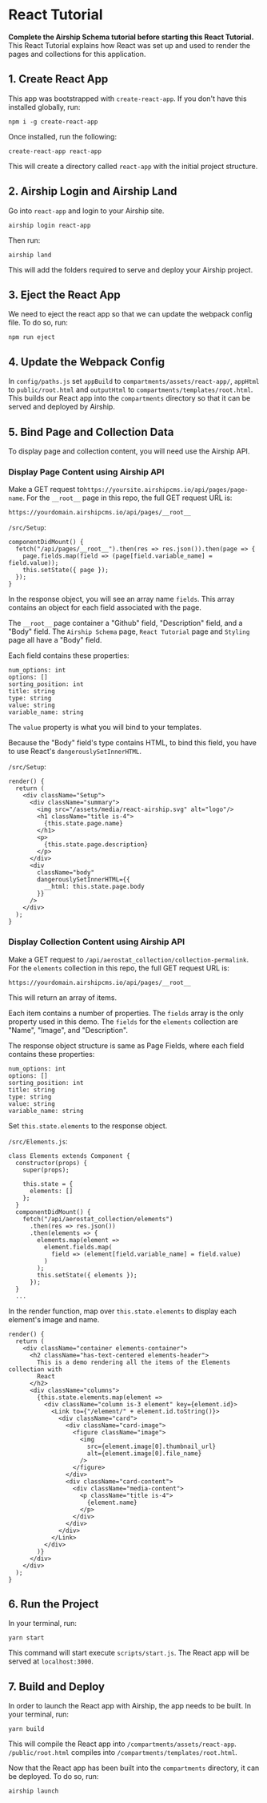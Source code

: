 # React Tutorial
**Complete the Airship Schema tutorial before starting this React Tutorial.** This React Tutorial explains how React was set up and used to render the pages and collections for this application.

## 1. Create React App
This app was bootstrapped with `create-react-app`.
If you don't have this installed globally, run:
```
npm i -g create-react-app
```

Once installed, run the following:
```
create-react-app react-app
```
This will create a directory called `react-app` with the initial project structure.

## 2. Airship Login and Airship Land
Go into `react-app` and login to your Airship site.
```
airship login react-app
```
Then run:
```
airship land
```
This will add the folders required to serve and deploy your Airship project.

## 3. Eject the React App
We need to eject the react app so that we can update the webpack config file.
To do so, run:
```
npm run eject
```

## 4. Update the Webpack Config
In `config/paths.js` set `appBuild` to `compartments/assets/react-app/`, `appHtml` to `public/root.html` and `outputHtml` to `compartments/templates/root.html`.
This builds our React app into the `compartments` directory so that it can be served and deployed by Airship.

## 5. Bind Page and Collection Data
To display page and collection content, you will need use the Airship API.

### Display Page Content using Airship API
Make a GET request to`https://yoursite.airshipcms.io/api/pages/page-name`. 
For the `__root__` page in this repo, the full GET request URL is: 
```
https://yourdomain.airshipcms.io/api/pages/__root__
```

`/src/Setup`:
```
componentDidMount() {
  fetch("/api/pages/__root__").then(res => res.json()).then(page => {
    page.fields.map(field => (page[field.variable_name] = field.value));
    this.setState({ page });
  });
}
```

In the response object, you will see an array name `fields`. This array contains an object for each field associated with the page.

The `__root__` page container a "Github" field, "Description" field, and a "Body" field. The `Airship Schema` page, `React Tutorial` page and `Styling` page all have a "Body" field.

Each field contains these properties:
```
num_options: int
options: []
sorting_position: int
title: string
type: string
value: string
variable_name: string
```

The `value` property is what you will bind to your templates.

Because the "Body" field's type contains HTML, to bind this field, you have to use React's `dangerouslySetInnerHTML`.

`/src/Setup`: 
```
render() {
  return (
    <div className="Setup">
      <div className="summary">
        <img src="/assets/media/react-airship.svg" alt="logo"/>
        <h1 className="title is-4">
          {this.state.page.name}
        </h1>
        <p>
          {this.state.page.description}
        </p>
      </div>
      <div
        className="body"
        dangerouslySetInnerHTML={{
          __html: this.state.page.body
        }}
      />
    </div>
  );
}

```

### Display Collection Content using Airship API
Make a GET request to `/api/aerostat_collection/collection-permalink`. 
For the `elements` collection in this repo, the full GET request URL is: 
```
https://yourdomain.airshipcms.io/api/pages/__root__
``` 

This will return an array of items.

Each item contains a number of properties. The `fields` array is the only property used in this demo. The `fields` for the `elements` collection are "Name", "Image", and "Description".

The response object structure is same as Page Fields, where each field contains these properties:
```
num_options: int
options: []
sorting_position: int
title: string
type: string
value: string
variable_name: string
```

Set `this.state.elements` to the response object.

`/src/Elements.js`:
```
class Elements extends Component {
  constructor(props) {
    super(props);

    this.state = {
      elements: []
    };
  }
  componentDidMount() {
    fetch("/api/aerostat_collection/elements")
      .then(res => res.json())
      .then(elements => {
        elements.map(element =>
          element.fields.map(
            field => (element[field.variable_name] = field.value)
          )
        );
        this.setState({ elements });
      });
  }
  ...
```

In the render function, map over `this.state.elements` to display each element's image and name.

```
render() {
  return (
    <div className="container elements-container">
      <h2 className="has-text-centered elements-header">
        This is a demo rendering all the items of the Elements collection with
        React
      </h2>
      <div className="columns">
        {this.state.elements.map(element =>
          <div className="column is-3 element" key={element.id}>
            <Link to={"/element/" + element.id.toString()}>
              <div className="card">
                <div className="card-image">
                  <figure className="image">
                    <img
                      src={element.image[0].thumbnail_url}
                      alt={element.image[0].file_name}
                    />
                  </figure>
                </div>
                <div className="card-content">
                  <div className="media-content">
                    <p className="title is-4">
                      {element.name}
                    </p>
                  </div>
                </div>
              </div>
            </Link>
          </div>
        )}
      </div>
    </div>
  );
}
```

## 6. Run the Project

In your terminal, run:
```
yarn start
```

This command will start execute `scripts/start.js`.
The React app will be served at `localhost:3000`.


## 7. Build and Deploy

In order to launch the React app with Airship, the app needs to be built.
In your terminal, run:
```
yarn build
```
This will compile the React app into `/compartments/assets/react-app`.
`/public/root.html` compiles into `/compartments/templates/root.html`.

Now that the React app has been built into the `compartments` directory, it can be deployed.
To do so, run:
```
airship launch
```